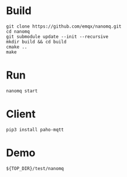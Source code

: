 # Build

    git clone https://github.com/emqx/nanomq.git 
    cd nanomq
    git submodule update --init --recursive
    mkdir build && cd build
    cmake .. 
    make

# Run

    nanomq start

# Client

    pip3 install paho-mqtt

# Demo

    ${TOP_DIR}/test/nanomq
